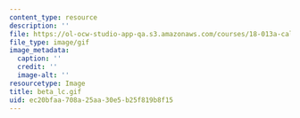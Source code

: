 ```yaml
---
content_type: resource
description: ''
file: https://ol-ocw-studio-app-qa.s3.amazonaws.com/courses/18-013a-calculus-with-applications-spring-2005/ec20bfaa708a25aa30e5b25f819b8f15_beta_lc.gif
file_type: image/gif
image_metadata:
  caption: ''
  credit: ''
  image-alt: ''
resourcetype: Image
title: beta_lc.gif
uid: ec20bfaa-708a-25aa-30e5-b25f819b8f15
---
```

